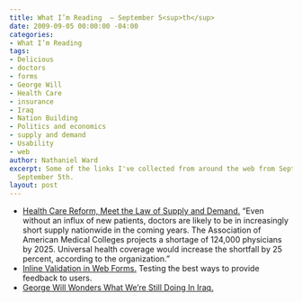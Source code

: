 ```yaml
---
title: What I’m Reading  — September 5<sup>th</sup>
date: 2009-09-05 00:00:00 -04:00
categories:
- What I’m Reading
tags:
- Delicious
- doctors
- forms
- George Will
- Health Care
- insurance
- Iraq
- Nation Building
- Politics and economics
- supply and demand
- Usability
- web
author: Nathaniel Ward
excerpt: Some of the links I've collected from around the web from September 4th to
  September 5th.
layout: post
---
```


  * [Health Care Reform, Meet the Law of Supply and Demand.][1] “Even without an influx of new patients, doctors are likely to be in increasingly short supply nationwide in the coming years. The Association of American Medical Colleges projects a shortage of 124,000 physicians by 2025. Universal health coverage would increase the shortfall by 25 percent, according to the organization.”
  * [Inline Validation in Web Forms.][2] Testing the best ways to provide feedback to users.
  * [George Will Wonders What We’re Still Doing In Iraq.][3]

 [1]: http://prescriptions.blogs.nytimes.com/2009/09/05/who-will-care-for-the-newly-insured/
 [2]: http://www.alistapart.com/articles/inline-validation-in-web-forms/
 [3]: http://www.washingtonpost.com/wp-dyn/content/article/2009/09/03/AR2009090301866.html